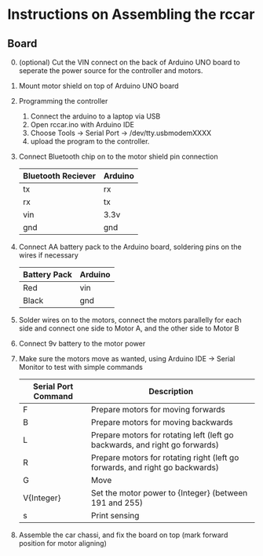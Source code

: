 Instructions on Assembling the rccar
====================================

Board
-----
0. (optional) Cut the VIN connect on the back of Arduino UNO board to seperate the power source for the controller and motors.
1. Mount motor shield on top of Arduino UNO board
2. Programming the controller
	1. Connect the arduino to a laptop via USB
	2. Open rccar.ino with Arduino IDE
	3. Choose Tools -> Serial Port -> /dev/tty.usbmodemXXXX
	4. upload the program to the controller.
3. Connect Bluetooth chip on to the motor shield
	pin connection

	| Bluetooth Reciever | Arduino |
	| ------------- | ----------- |
	| tx | rx |
	| rx | tx |
	| vin | 3.3v |
	| gnd | gnd |

4. Connect AA battery pack to the Arduino board, soldering pins on the wires if necessary

	| Battery Pack | Arduino |
	| ------------- | ----------- |
	| Red | vin |
	| Black | gnd |

5. Solder wires on to the motors, connect the motors parallelly for each side
and connect one side to Motor A, and the other side to Motor B
6. Connect 9v battery to the motor power
7. Make sure the motors move as wanted, using Arduino IDE -> Serial Monitor to test with simple commands

	| Serial Port Command | Description |
	| ------------- | ----------- |
	| F | Prepare motors for moving forwards |
	| B | Prepare motors for moving backwards |
	| L | Prepare motors for rotating left (left go backwards, and right go forwards) |
	| R | Prepare motors for rotating right (left go forwards, and right go backwards) |
	| G | Move |
	| V{Integer} | Set the motor power to {Integer} (between 191 and 255) |
	| s | Print sensing |

8. Assemble the car chassi, and fix the board on top (mark forward position for motor aligning)
